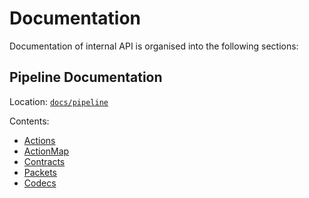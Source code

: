 # Documentation

Documentation of internal API is organised into the following sections:

## Pipeline Documentation
Location: [`docs/pipeline`](/docs/pipeline/)

Contents:

- [Actions](/docs/pipeline/Actions.md)
- [ActionMap](/docs/pipeline/ActionMap.md)
- [Contracts](/docs/pipeline/Contracts.md)
- [Packets](/docs/pipeline/Packets.md)
- [Codecs](/docs/pipeline/Codecs.md)